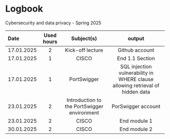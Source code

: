 # Logbook
Cybersecurity and data privacy - Spring 2025

| Date  | Used hours | Subject(s) |  output |
| :---         |     :---:      |     :---:      |     :---:      |
| 17.01.2025 | 2 | Kick-off lecture  | Github account   |
| 17.01.2025 | 1 | CISCO  | End 1.1 Section  |
| 17.01.2025 | 1 | PortSwigger  | SQL injection vulnerability in WHERE clause allowing retrieval of hidden data  |
| 23.01.2025 | 2 | Introduction to the PortSwigger environment  | PorSwigger account  |
| 23.01.2025 | 2 | CISCO  | End module 1  |
| 30.01.2025 | 2 | CISCO  | End module 2  |
